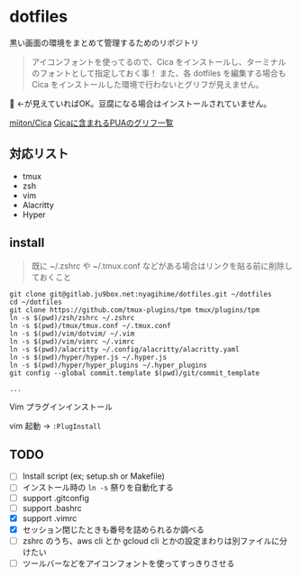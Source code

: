# dotfiles

黒い画面の環境をまとめて管理するためのリポジトリ

> アイコンフォントを使ってるので、Cica をインストールし、ターミナルのフォントとして指定しておく事！
> また、各 dotfiles を編集する場合も Cica をインストールした環境で行わないとグリフが見えません。

 ←が見えていればOK。豆腐になる場合はインストールされていません。

[miiton/Cica](https://github.com/miiton/Cica)
[Cicaに含まれるPUAのグリフ一覧](https://miiton.github.io/Cica/)

## 対応リスト

- tmux
- zsh
- vim
- Alacritty
- Hyper

## install

> 既に ~/.zshrc や ~/.tmux.conf などがある場合はリンクを貼る前に削除しておくこと

```shell
git clone git@gitlab.ju9box.net:nyagihime/dotfiles.git ~/dotfiles
cd ~/dotfiles
git clone https://github.com/tmux-plugins/tpm tmux/plugins/tpm
ln -s $(pwd)/zsh/zshrc ~/.zshrc
ln -s $(pwd)/tmux/tmux.conf ~/.tmux.conf
ln -s $(pwd)/vim/dotvim/ ~/.vim
ln -s $(pwd)/vim/vimrc ~/.vimrc
ln -s $(pwd)/alacritty ~/.config/alacritty/alacritty.yaml
ln -s $(pwd)/hyper/hyper.js ~/.hyper.js
ln -s $(pwd)/hyper/hyper_plugins ~/.hyper_plugins
git config --global commit.template $(pwd)/git/commit_template

...
```

Vim プラグインインストール

vim 起動 → `:PlugInstall`

## TODO

- [ ] Install script (ex; setup.sh or Makefile)
- [ ] インストール時の `ln -s` 祭りを自動化する
- [ ] support .gitconfig
- [ ] support .bashrc
- [x] support .vimrc
- [x] セッション閉じたときも番号を詰められるか調べる
- [ ] zshrc のうち、aws cli とか gcloud cli とかの設定まわりは別ファイルに分けたい
- [ ] ツールバーなどをアイコンフォントを使ってすっきりさせる

